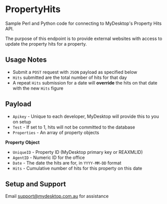 PropertyHits
============

Sample Perl and Python code for connecting to MyDesktop's Property Hits API.

The purpose of this endpoint is to provide external websites with access to update the property hits for a property.

## Usage Notes

- Submit a `POST` request with `JSON` payload as specified below
- `Hits` submitted are the total number of hits for that day
- A repeat `Hits` submission for a date will **override** the hits on that date with the new `Hits` figure

## Payload

- `Apikey` - Unique to each developer, MyDesktop will provide this to you on setup
- `Test` - If set to 1, hits will not be committed to the database
- `Properties` - An array of property objects

**Property Object**

- `UniqueID` - Property ID (MyDesktop primary key or REAXMLID)
- `AgentID` - Numeric ID for the office
- `Date` - The date the hits are for, in `YYYY-MM-DD` format
- `Hits` - Cumulative number of hits for this property on this date

## Setup and Support

Email support@mydesktop.com.au for assistance
